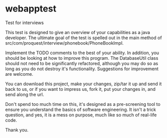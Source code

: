 webapptest
==========

Test for interviews

This test is designed to give an overview of your capabilities as a java developer.  The ultimate goal of the test is spelled out in the main method of src/com/proquest/interview/phonebook/PhoneBookImpl.

Implement the TODO comments to the best of your ability.  In addition, you should be looking at how to improve this program.  The DatabaseUtil class should not need to be significantly refactored, although you may do so as long as you do not destroy it's functionality.  Suggestions for improvement are welcome.

You can download this project, make your changes, zip/tar it up and send it back to us, or if you want to impress us, fork it, put your changes in, and send along the url.

Don't spend too much time on this, it's designed as a pre-screening tool to ensure you understand the basics of software engineering.  It isn't a trick question, and yes, it is a mess on purpose, much like so much of real-life code.


Thank you.
